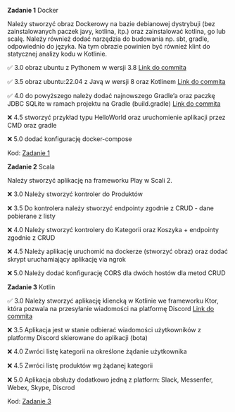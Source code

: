 **Zadanie 1** Docker

Należy stworzyć obraz Dockerowy na bazie debianowej dystrybuji (bez zainstalowanych paczek javy, kotlina, itp.) oraz zainstalować kotlina, go lub scalę. Należy również dodać narzędzia do budowania np. sbt, gradle, odpowiednio do języka. Na tym obrazie powinien być również klint do statycznej analizy kodu w Kotlinie.

:white_check_mark: 3.0 obraz ubuntu z Pythonem w wersji 3.8 [Link do commita](https://github.com/JTMalczewski/ebiznes/commit/16bbe4b871a425ee741759c3b7f309d92a73f5c3)

:white_check_mark: 3.5 obraz ubuntu:22.04 z Javą w wersji 8 oraz Kotlinem [Link do commita](https://github.com/JTMalczewski/ebiznes/commit/16bbe4b871a425ee741759c3b7f309d92a73f5c3)

:white_check_mark: 4.0 do powyższego należy dodać najnowszego Gradle’a oraz paczkę JDBC SQLite w ramach projektu na Gradle (build.gradle) [Link do commita](https://github.com/JTMalczewski/ebiznes/commit/16bbe4b871a425ee741759c3b7f309d92a73f5c3)

:x: 4.5 stworzyć przykład typu HelloWorld oraz uruchomienie aplikacji przez CMD oraz gradle

:x: 5.0 dodać konfigurację docker-compose

Kod: [Zadanie 1](https://github.com/JTMalczewski/ebiznes/tree/main/zadanie_1)

**Zadanie 2** Scala

Należy stworzyć aplikację na frameworku Play w Scali 2.

:x: 3.0 Należy stworzyć kontroler do Produktów

:x: 3.5 Do kontrolera należy stworzyć endpointy zgodnie z CRUD - dane pobierane z listy

:x: 4.0 Należy stworzyć kontrolery do Kategorii oraz Koszyka + endpointy zgodnie z CRUD

:x: 4.5 Należy aplikację uruchomić na dockerze (stworzyć obraz) oraz dodać skrypt uruchamiający aplikację via ngrok

:x: 5.0 Należy dodać konfigurację CORS dla dwóch hostów dla metod CRUD

**Zadanie 3** Kotlin

:white_check_mark: 3.0 Należy stworzyć aplikację kliencką w Kotlinie we frameworku Ktor, która pozwala na przesyłanie wiadomości na platformę Discord [Link do commita](https://github.com/JTMalczewski/ebiznes/commit/6bae6e085ef9061eb5c976ab83fd030fb9d3a599)

:x: 3.5 Aplikacja jest w stanie odbierać wiadomości użytkowników z platformy Discord skierowane do aplikacji (bota)

:x: 4.0 Zwróci listę kategorii na określone żądanie użytkownika

:x: 4.5 Zwróci listę produktów wg żądanej kategorii

:x: 5.0 Aplikacja obsłuży dodatkowo jedną z platform: Slack, Messenfer, Webex, Skype, Discrod

Kod: [Zadanie 3](https://github.com/JTMalczewski/ebiznes/tree/main/zadanie_3/ktor-discord/src/main/kotlin/com/example/DiscordWebhook.kt)
